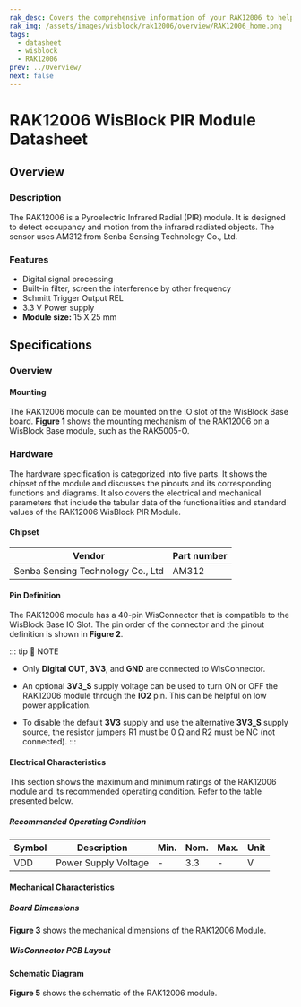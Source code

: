 ```yaml
---
rak_desc: Covers the comprehensive information of your RAK12006 to help you in using it. This information includes technical specifications, characteristics, and requirements, and it also discusses the device components.
rak_img: /assets/images/wisblock/rak12006/overview/RAK12006_home.png
tags:
  - datasheet
  - wisblock
  - RAK12006
prev: ../Overview/
next: false
---
```


# RAK12006 WisBlock PIR Module Datasheet

## Overview

### Description

The RAK12006 is a Pyroelectric Infrared Radial (PIR) module. It is designed to detect occupancy and motion from the infrared radiated objects. The sensor uses AM312 from Senba Sensing Technology Co., Ltd.

### Features

- Digital signal processing  
- Built-in filter, screen the interference by other frequency  
- Schmitt Trigger Output REL  
- 3.3&nbsp;V Power supply
- **Module size:** 15 X 25&nbsp;mm

## Specifications

### Overview

#### Mounting

The RAK12006 module can be mounted on the IO slot of the WisBlock Base board. **Figure 1** shows the mounting mechanism of the RAK12006 on a WisBlock Base module, such as the RAK5005-O.

<rk-img
  src="/assets/images/wisblock/rak12006/datasheet/mounting-mechanism.png"
  width="50%"
  caption="RAK12006 mounting mechanism on a WisBlock Base module"
/>

### Hardware

The hardware specification is categorized into five parts. It shows the chipset of the module and discusses the pinouts and its corresponding functions and diagrams. It also covers the electrical and mechanical parameters that include the tabular data of the functionalities and standard values of the RAK12006 WisBlock PIR Module.

#### Chipset

| Vendor                            | Part number |
| --------------------------------- | ----------- |
| Senba Sensing Technology Co., Ltd | AM312       |

#### Pin Definition

The RAK12006 module has a 40-pin WisConnector that is compatible to the WisBlock Base IO Slot. The pin order of the connector and the pinout definition is shown in **Figure 2**. 

<rk-img
  src="/assets/images/wisblock/rak12006/datasheet/rak12006_pinout.svg"
  width="80%"
  caption="RAK12006 Pinout Schematic"
/>

::: tip 📝 NOTE
- Only **Digital OUT**, **3V3**, and **GND** are connected to WisConnector.

- An optional **3V3_S** supply voltage can be used to turn ON or OFF the RAK12006 module through the **IO2** pin. This can be helpful on low power application.

- To disable the default **3V3** supply and use the alternative **3V3_S** supply source, the resistor jumpers R1 must be 0&nbsp;Ω and R2 must be NC (not connected).
:::  

#### Electrical Characteristics

This section shows the maximum and minimum ratings of the RAK12006 module and its recommended operating condition. Refer to the table presented below.

##### Recommended Operating Condition

| Symbol | Description                     | Min. | Nom. | Max.        | Unit |
| ------ | ------------------------------- | ---- | ---- | ----------- | ---- |
| VDD    | Power Supply Voltage            | -    | 3.3  | -           | V    |

#### Mechanical Characteristics

##### Board Dimensions

**Figure 3** shows the mechanical dimensions of the RAK12006 Module.

<rk-img
  src="/assets/images/wisblock/rak12006/datasheet/mechanical-dimensions.png"
  width="75%"
  caption="RAK12006 Mechanical Dimensions"
/>

##### WisConnector PCB Layout

<rk-img
  src="/assets/images/wisblock/rak12006/datasheet/wisconnector-pcb.png"
  width="100%"
  caption="WisConnector PCB Footprint and Recommendations"
/>

#### Schematic Diagram

**Figure 5** shows the schematic of the RAK12006 module.

<rk-img
  src="/assets/images/wisblock/rak12006/datasheet/rak12006-schematic.png"
  width="100%"
  caption="RAK12006 WisBlock PIR Module Schematic"
/>